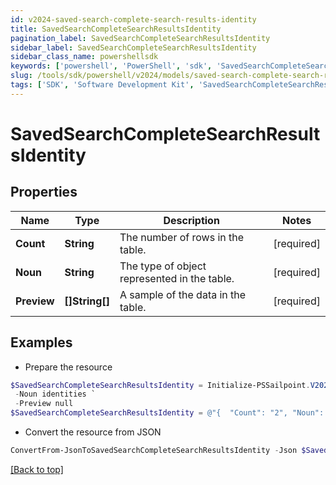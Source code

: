 ```yaml
---
id: v2024-saved-search-complete-search-results-identity
title: SavedSearchCompleteSearchResultsIdentity
pagination_label: SavedSearchCompleteSearchResultsIdentity
sidebar_label: SavedSearchCompleteSearchResultsIdentity
sidebar_class_name: powershellsdk
keywords: ['powershell', 'PowerShell', 'sdk', 'SavedSearchCompleteSearchResultsIdentity', 'V2024SavedSearchCompleteSearchResultsIdentity'] 
slug: /tools/sdk/powershell/v2024/models/saved-search-complete-search-results-identity
tags: ['SDK', 'Software Development Kit', 'SavedSearchCompleteSearchResultsIdentity', 'V2024SavedSearchCompleteSearchResultsIdentity']
---
```



# SavedSearchCompleteSearchResultsIdentity

## Properties

Name | Type | Description | Notes
------------ | ------------- | ------------- | -------------
**Count** | **String** | The number of rows in the table. | [required]
**Noun** | **String** | The type of object represented in the table. | [required]
**Preview** | **[]String[]** | A sample of the data in the table. | [required]

## Examples

- Prepare the resource
```powershell
$SavedSearchCompleteSearchResultsIdentity = Initialize-PSSailpoint.V2024SavedSearchCompleteSearchResultsIdentity  -Count 2 `
 -Noun identities `
 -Preview null
$SavedSearchCompleteSearchResultsIdentity = @"{  "Count": "2", "Noun": "identities", "Preview": "null "}"@
```

- Convert the resource from JSON
```powershell
ConvertFrom-JsonToSavedSearchCompleteSearchResultsIdentity -Json $SavedSearchCompleteSearchResultsIdentity
```


[[Back to top]](#) 

